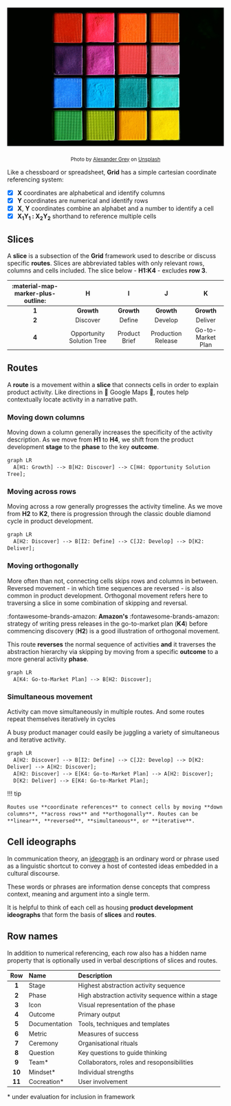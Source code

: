 ![Grid Palette](./assets/alexander-grey-_Y3IuVbPpmU-unsplash.jpg)

<p align="center"><sub>Photo by <a href="https://unsplash.com/@sharonmccutcheon?utm_source=unsplash&utm_medium=referral&utm_content=creditCopyText">Alexander Grey</a> on <a href="https://unsplash.com/photos/_Y3IuVbPpmU?utm_source=unsplash&utm_medium=referral&utm_content=creditCopyText">Unsplash</a></sub></p>

Like a chessboard or spreadsheet, **Grid** has a simple cartesian coordinate referencing system:

- [x] **X** coordinates are alphabetical and identify columns
- [x] **Y** coordinates are numerical and identify rows
- [x] **X**, **Y** coordinates combine an alphabet and a number to identify a cell
- [x] **X<sub>1</sub>Y<sub>1</sub> : X<sub>2</sub>Y<sub>2</sub>** shorthand to reference multiple cells

## Slices

A **slice** is a subsection of the **Grid** framework used to describe or discuss specific **routes**. Slices are abbreviated tables with only relevant rows, columns and cells included. The slice below - **H1:K4** - excludes **row 3**.

| :material-map-marker-plus-outline: |             H             |       I       |         J          |         K         |
| :--------------------------------: | :-----------------------: | :-----------: | :----------------: | :---------------: |
|               **1**                |        **Growth**         |  **Growth**   |     **Growth**     |    **Growth**     |
|               **2**                |         Discover          |    Define     |      Develop       |      Deliver      |
|               **4**                | Opportunity Solution Tree | Product Brief | Production Release | Go-to-Market Plan |

## Routes

A **route** is a movement within a **slice** that connects cells in order to explain product activity. Like directions in 📍 Google Maps 📍, routes help contextually locate activity in a narrative path.

### Moving down columns

Moving down a column generally increases the specificity of the activity description. As we move from **H1** to **H4**, we shift from the product development **stage** to the **phase** to the key **outcome**.

```mermaid
graph LR
  A[H1: Growth] --> B[H2: Discover] --> C[H4: Opportunity Solution Tree];
```

### Moving across rows

Moving across a row generally progresses the activity timeline. As we move from **H2** to **K2**, there is progression through the classic double diamond cycle in product development.

```mermaid
graph LR
  A[H2: Discover] --> B[I2: Define] --> C[J2: Develop] --> D[K2: Deliver];
```

### Moving orthogonally

More often than not, connecting cells skips rows and columns in between. Reversed movement - in which time sequences are reversed - is also common in product development. Orthogonal movement refers here to traversing a slice in some combination of skipping and reversal.

:fontawesome-brands-amazon: **Amazon's** :fontawesome-brands-amazon: strategy of writing press releases in the go-to-market plan (**K4**) before commencing discovery (**H2**) is a good illustration of orthogonal movement.

This route **reverses** the normal sequence of activities **and** it traverses the abstraction hierarchy via skipping by moving from a specific **outcome** to a more general activity **phase**.

```mermaid
graph LR
  A[K4: Go-to-Market Plan] --> B[H2: Discover];
```

### Simultaneous movement

Activity can move simultaneously in multiple routes. And some routes repeat themselves iteratively in cycles

A busy product manager could easily be juggling a variety of simultaneous and iterative activity.

```mermaid
graph LR
  A[H2: Discover] --> B[I2: Define] --> C[J2: Develop] --> D[K2: Deliver] --> A[H2: Discover];
  A[H2: Discover] --> E[K4: Go-to-Market Plan] --> A[H2: Discover];
  D[K2: Deliver] --> E[K4: Go-to-Market Plan];
```

!!! tip

    Routes use **coordinate references** to connect cells by moving **down columns**, **across rows** and **orthogonally**. Routes can be **linear**, **reversed**, **simultaneous**, or **iterative**.

## Cell ideographs

In communication theory, an [ideograph](https://https://sites.dwrl.utexas.edu/davis/courses/rhe-321/rhe-321-schedule/ideographs/) is an ordinary word or phrase used as a linguistic shortcut to convey a host of contested ideas embedded in a cultural discourse.

These words or phrases are information dense concepts that compress context, meaning and argument into a single term.

It is helpful to think of each cell as housing **product development ideographs** that form the basis of **slices** and **routes**.

## Row names

In addition to numerical referencing, each row also has a hidden name property that is optionally used in verbal descriptions of slices and routes.

|  Row   | Name          | Description                                       |
| :----: | :------------ | :------------------------------------------------ |
| **1**  | Stage         | Highest abstraction activity sequence             |
| **2**  | Phase         | High abstraction activity sequence within a stage |
| **3**  | Icon          | Visual representation of the phase                |
| **4**  | Outcome       | Primary output                                    |
| **5**  | Documentation | Tools, techniques and templates                   |
| **6**  | Metric        | Measures of success                               |
| **7**  | Ceremony      | Organisational rituals                            |
| **8**  | Question      | Key questions to guide thinking                   |
| **9**  | Team\*        | Collaborators, roles and resoponsibilities        |
| **10** | Mindset\*     | Individual strengths                              |
| **11** | Cocreation\*  | User involvement                                  |

\* under evaluation for inclusion in framework
